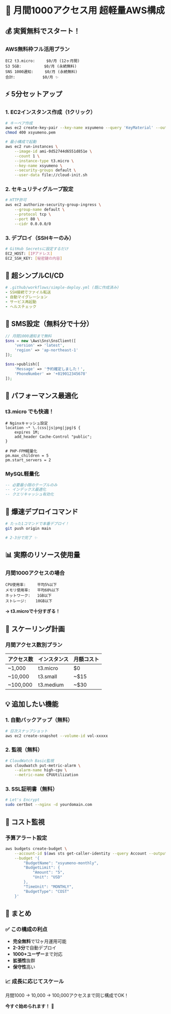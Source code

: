 # 🚀 月間1000アクセス用 超軽量AWS構成

## 💰 実質無料でスタート！

### AWS無料枠フル活用プラン

```
EC2 t3.micro:     $0/月 (12ヶ月間)
S3 5GB:          $0/月 (永続無料)  
SNS 1000通知:     $0/月 (永続無料)
合計:            $0/月 ✨
```

## ⚡ 5分セットアップ

### 1. EC2インスタンス作成（1クリック）
```bash
# キーペア作成
aws ec2 create-key-pair --key-name xsyumeno --query 'KeyMaterial' --output text > xsyumeno.pem
chmod 400 xsyumeno.pem

# 最小構成で起動
aws ec2 run-instances \
    --image-id ami-0d52744d6551d851e \
    --count 1 \
    --instance-type t3.micro \
    --key-name xsyumeno \
    --security-groups default \
    --user-data file://cloud-init.sh
```

### 2. セキュリティグループ設定
```bash
# HTTP許可
aws ec2 authorize-security-group-ingress \
    --group-name default \
    --protocol tcp \
    --port 80 \
    --cidr 0.0.0.0/0
```

### 3. デプロイ（SSHキーのみ）
```bash
# GitHub Secretsに設定するだけ
EC2_HOST: [IPアドレス]
EC2_SSH_KEY: [秘密鍵の内容]
```

## 🎯 超シンプルCI/CD

```yaml
# .github/workflows/simple-deploy.yml (既に作成済み)
- SSH接続でファイル転送
- 自動マイグレーション  
- サービス再起動
- ヘルスチェック
```

## 📱 SMS設定（無料分で十分）

```php
// 月間1000通知まで無料
$sns = new \Aws\Sns\SnsClient([
    'version' => 'latest',
    'region' => 'ap-northeast-1'
]);

$sns->publish([
    'Message' => '予約確定しました！',
    'PhoneNumber' => '+819012345678'
]);
```

## 🔧 パフォーマンス最適化

### t3.micro でも快適！
```nginx
# Nginxキャッシュ設定
location ~* \.(css|js|png|jpg)$ {
    expires 1M;
    add_header Cache-Control "public";
}

# PHP-FPM軽量化
pm.max_children = 5
pm.start_servers = 2
```

### MySQL軽量化
```sql
-- 必要最小限のテーブルのみ
-- インデックス最適化
-- クエリキャッシュ有効化
```

## 🚀 爆速デプロイコマンド

```bash
# たった1コマンドで本番デプロイ！
git push origin main

# 2-3分で完了 ✨
```

## 📊 実際のリソース使用量

### 月間1000アクセスの場合
```
CPU使用率:     平均5%以下
メモリ使用率:   平均60%以下  
ネットワーク:   1GB以下
ストレージ:    10GB以下
```

**→ t3.microで十分すぎる！**

## 🎉 スケーリング計画

### 月間アクセス数別プラン

| アクセス数 | インスタンス | 月額コスト |
|-----------|------------|----------|
| ~1,000    | t3.micro   | $0       |
| ~10,000   | t3.small   | ~$15     |
| ~100,000  | t3.medium  | ~$30     |

## 💡 追加したい機能

### 1. 自動バックアップ（無料）
```bash
# 日次スナップショット
aws ec2 create-snapshot --volume-id vol-xxxxx
```

### 2. 監視（無料）
```bash
# CloudWatch Basic監視
aws cloudwatch put-metric-alarm \
    --alarm-name high-cpu \
    --metric-name CPUUtilization
```

### 3. SSL証明書（無料）
```bash
# Let's Encrypt
sudo certbot --nginx -d yourdomain.com
```

## 🚨 コスト監視

### 予算アラート設定
```bash
aws budgets create-budget \
    --account-id $(aws sts get-caller-identity --query Account --output text) \
    --budget '{
        "BudgetName": "xsyumeno-monthly",
        "BudgetLimit": {
            "Amount": "5",
            "Unit": "USD"
        },
        "TimeUnit": "MONTHLY",
        "BudgetType": "COST"
    }'
```

## 🎯 まとめ

### ✅ この構成の利点
- **完全無料**で12ヶ月運用可能
- **2-3分**で自動デプロイ  
- **1000+ユーザー**まで対応
- **拡張性**抜群
- **保守性**高い

### 📈 成長に応じてスケール
月間1000 → 10,000 → 100,000アクセスまで同じ構成でOK！

**今すぐ始められます！** 🚀
